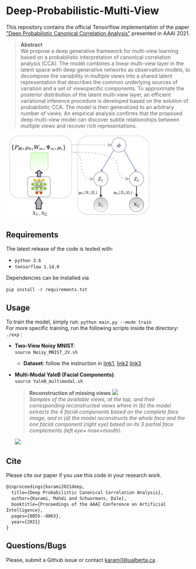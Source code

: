 # Deep-Probabilistic-Multi-View

This repository contains the official Tensorflow implementation of
the paper ["Deep Probabilistic Canonical Correlation Analysis"](https://ojs.aaai.org/index.php/AAAI/article/view/16982) 
presented in AAAI 2021.

> **Abstract**  
We propose a deep generative framework for multi-view learning
based on a probabilistic interpretation of canonical correlation
analysis (CCA). The model combines a linear multi-view
layer in the latent space with deep generative networks as
observation models, to decompose the variability in multiple
views into a shared latent representation that describes the
common underlying sources of variation and a set of viewspecific
components. To approximate the posterior distribution
of the latent multi-view layer, an efficient variational inference
procedure is developed based on the solution of probabilistic
CCA. The model is then generalized to an arbitrary number of
views. An empirical analysis confirms that the proposed deep
multi-view model can discover subtle relationships between
multiple views and recover rich representations.

<img src="./_img/VAE_2view.jpg" width="400">


## Requirements
The latest release of the code is tested with:
  * `python 3.6`
  * `tensorflow 1.14.0`


Dependencies can be installed via

```pip install -r requirements.txt```


## Usage
To train the model, simply run:
```python main.py --mode train```  
For more specific training, run the following scripts inside the directory: ```./exp``` :
* **Two-View Noisy MNIST**:  
```source Noisy_MNIST_2V.sh ```
  - **Dataset**: follow the instruction in 
[link1](https://bitbucket.org/qingming_tang/deep-canonical-correlation-analysis/src/master/),
[link2](https://home.ttic.edu/~wwang5/dccae.html)
[link3](https://github.com/VahidooX/DeepCCA)
  

* **Multi-Modal YaleB (Facial Components)**:  
```source YaleB_multimodal.sh ```

  >**Reconstruction of missing views** 
  > <img src="./_img/MultiModal_YaleB_reconst.png" width="400">  
  > *Samples of the available views, at the top, and their corresponding reconstructed views where in (b) the model extracts the 4 facial
components based on the complete face image, and in (d) the model reconstructs the whole face and the one facial component (right eye) based
on its 3 partial face complements (left eye+ nose+mouth)*.

  ![](./_img/MultiModal_YaleB_reconst.png)

## Cite
Please cite our paper if you use this code in your research work.

```
@inproceedings{karami2021deep,
  title={Deep Probabilistic Canonical Correlation Analysis},
  author={Karami, Mahdi and Schuurmans, Dale},
  booktitle={Proceedings of the AAAI Conference on Artificial Intelligence},
  pages={8055--8063},
  year={2021}
}
```


## Questions/Bugs
Please, submit a Github issue or contact karami1@ualberta.ca .
